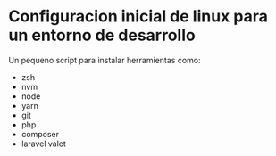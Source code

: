 # Configuracion inicial de linux para un entorno de desarrollo

Un pequeno script para instalar herramientas como:
- zsh
- nvm
- node
- yarn
- git
- php
- composer
- laravel valet